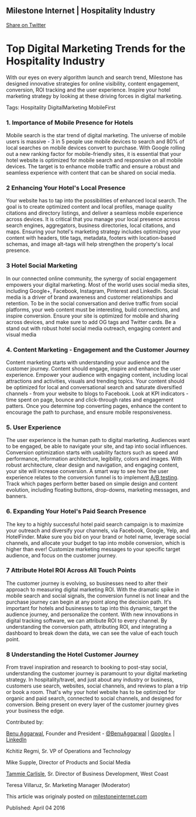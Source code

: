 ## Milestone Internet | Hospitality Industry

[Share on Twitter](http://twitter.com/share?text=Branding%20Hospitality%20via%20@pitsolu&url=https://pitsolu.github.io/static/redirects/articles/blog6.md.html)

Top Digital Marketing Trends for the Hospitality Industry
===

With our eyes on every algorithm launch and search trend, Milestone has designed innovative strategies for online visibility, content engagement, conversion, ROI tracking and the user experience. Inspire your hotel marketing strategy by looking at these driving forces in digital marketing.

Tags: Hospitality DigitalMarketing MobileFirst

### 1. Importance of Mobile Presence for Hotels
Mobile search is the star trend of digital marketing. The universe of mobile users is massive - 3 in 5 people use mobile devices to search and 80% of local searches on mobile devices convert to purchase. With Google rolling out a new ranking factor for mobile-friendly sites, it is essential that your hotel website is optimized for mobile search and responsive on all mobile devices. The target is to enhance mobile traffic and ensure a robust and seamless experience with content that can be shared on social media.

### 2 Enhancing Your Hotel's Local Presence
Your website has to tap into the possibilities of enhanced local search. The goal is to create optimized content and local profiles, manage quality citations and directory listings, and deliver a seamless mobile experience across devices. It is critical that you manage your local presence across search engines, aggregators, business directories, local citations, and maps. Ensuring your hotel's marketing strategy includes optimizing your content with headers, title tags, metadata, footers with location-based schemas, and image alt-tags will help strengthen the property's local presence.

### 3 Hotel Social Marketing
In our connected online community, the synergy of social engagement empowers your digital marketing. Most of the world uses social media sites, including Google+, Facebook, Instagram, Pinterest and LinkedIn. Social media is a driver of brand awareness and customer relationships and retention. To be in the social conversation and derive traffic from social platforms, your web content must be interesting, build connections, and inspire conversion. Ensure your site is optimized for mobile and sharing across devices, and make sure to add OG tags and Twitter cards. Be a stand out with robust hotel social media outreach, engaging content and visual media

### 4. Content Marketing - Engagement and the Customer Journey
Content marketing starts with understanding your audience and the customer journey. Content should engage, inspire and enhance the user experience. Empower your audience with engaging content, including local attractions and activities, visuals and trending topics. Your content should be optimized for local and conversational search and saturate diversified channels - from your website to blogs to Facebook. Look at KPI indicators - time spent on page, bounce and click-through rates and engagement patters. Once you determine top converting pages, enhance the content to encourage the path to purchase, and ensure mobile responsiveness.

### 5. User Experience
The user experience is the human path to digital marketing. Audiences want to be engaged, be able to navigate your site, and tap into social influences. Conversion optimization starts with usability factors such as speed and performance, information architecture, legibility, colors and images. With robust architecture, clear design and navigation, and engaging content, your site will increase conversion. A smart way to see how the user experience relates to the conversion funnel is to implement [A/B testing](https://en.wikipedia.org/wiki/A/B_testing). Track which pages perform better based on simple design and content evolution, including floating buttons, drop-downs, marketing messages, and banners.

### 6. Expanding Your Hotel's Paid Search Presence
The key to a highly successful hotel paid search campaign is to maximize your outreach and diversify your channels, via Facebook, Google, Yelp, and HotelFinder. Make sure you bid on your brand or hotel name, leverage social channels, and allocate your budget to tap into mobile conversion, which is higher than ever! Customize marketing messages to your specific target audience, and focus on the customer journey.

### 7 Attribute Hotel ROI Across All Touch Points
The customer journey is evolving, so businesses need to alter their approach to measuring digital marketing ROI. With the dramatic spike in mobile search and social signals, the conversion funnel is not linear and the purchase journey can begin at any point along the decision path. It's important for hotels and businesses to tap into this dynamic, target the audience journey, and personalize the content. With new innovations in digital tracking software, we can attribute ROI to every channel. By understanding the conversion path, attributing ROI, and integrating a dashboard to break down the data, we can see the value of each touch point.

### 8 Understanding the Hotel Customer Journey
From travel inspiration and research to booking to post-stay social, understanding the customer journey is paramount to your digital marketing strategy. In hospitality/travel, and just about any industry or business, customers use search, websites, social channels, and reviews to plan a trip or book a room. That's why your hotel website has to be optimized for organic and paid search, connected to social channels, and designed for conversion. Being present on every layer of the customer journey gives your business the edge.

Contributed by:

[Benu Aggarwal](http://www.milestoneinternet.com/education/about-speakers/benu-aggarwal.aspx?_ga=1.238456064.1628013472.1459848189), Founder and President - [@BenuAggarwal](https://twitter.com/BenuAggarwal) | [Google+](https://plus.google.com/+BenuAggarwal/) | [LinkedIn](https://www.linkedin.com/in/benua)

Kchitiz Regmi, Sr. VP of Operations and Technology

Mike Supple, Director of Products and Social Media

[Tammie Carlisle](http://www.milestoneinternet.com/education/about-speakers/tammie-carlisle.aspx?_ga=1.238456064.1628013472.1459848189), Sr. Director of Business Development, West Coast

Teresa Villaruz, Sr. Marketing Manager (Moderator)

This article was originaly posted on [milestoneinternet.com](http://blog.milestoneinternet.com/roi-tracking/2015-top-digital-marketing-trends-infographic-recap)

Published: April 04 2016